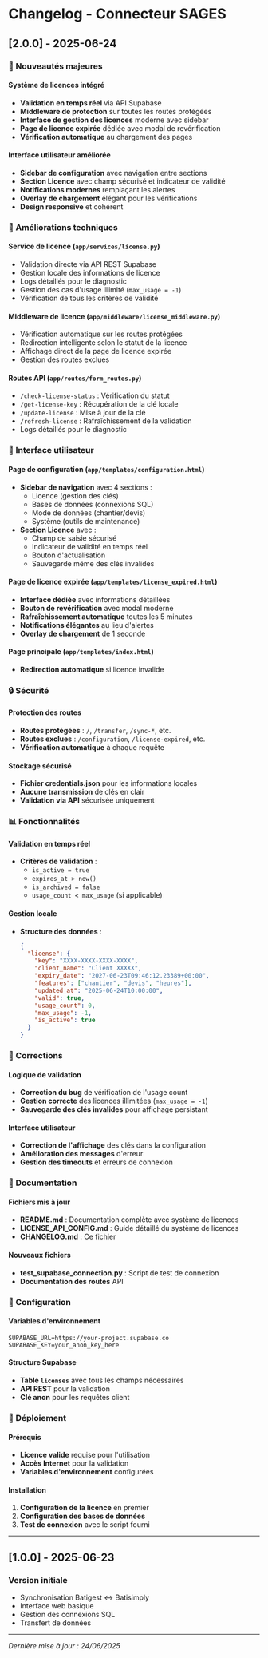 # Changelog - Connecteur SAGES

## [2.0.0] - 2025-06-24

### 🎉 Nouveautés majeures

#### Système de licences intégré

- **Validation en temps réel** via API Supabase
- **Middleware de protection** sur toutes les routes protégées
- **Interface de gestion des licences** moderne avec sidebar
- **Page de licence expirée** dédiée avec modal de revérification
- **Vérification automatique** au chargement des pages

#### Interface utilisateur améliorée

- **Sidebar de configuration** avec navigation entre sections
- **Section Licence** avec champ sécurisé et indicateur de validité
- **Notifications modernes** remplaçant les alertes
- **Overlay de chargement** élégant pour les vérifications
- **Design responsive** et cohérent

### 🔧 Améliorations techniques

#### Service de licence (`app/services/license.py`)

- Validation directe via API REST Supabase
- Gestion locale des informations de licence
- Logs détaillés pour le diagnostic
- Gestion des cas d'usage illimité (`max_usage = -1`)
- Vérification de tous les critères de validité

#### Middleware de licence (`app/middleware/license_middleware.py`)

- Vérification automatique sur les routes protégées
- Redirection intelligente selon le statut de la licence
- Affichage direct de la page de licence expirée
- Gestion des routes exclues

#### Routes API (`app/routes/form_routes.py`)

- `/check-license-status` : Vérification du statut
- `/get-license-key` : Récupération de la clé locale
- `/update-license` : Mise à jour de la clé
- `/refresh-license` : Rafraîchissement de la validation
- Logs détaillés pour le diagnostic

### 🎨 Interface utilisateur

#### Page de configuration (`app/templates/configuration.html`)

- **Sidebar de navigation** avec 4 sections :
  - Licence (gestion des clés)
  - Bases de données (connexions SQL)
  - Mode de données (chantier/devis)
  - Système (outils de maintenance)
- **Section Licence** avec :
  - Champ de saisie sécurisé
  - Indicateur de validité en temps réel
  - Bouton d'actualisation
  - Sauvegarde même des clés invalides

#### Page de licence expirée (`app/templates/license_expired.html`)

- **Interface dédiée** avec informations détaillées
- **Bouton de revérification** avec modal moderne
- **Rafraîchissement automatique** toutes les 5 minutes
- **Notifications élégantes** au lieu d'alertes
- **Overlay de chargement** de 1 seconde

#### Page principale (`app/templates/index.html`)

- **Redirection automatique** si licence invalide

### 🔒 Sécurité

#### Protection des routes

- **Routes protégées** : `/`, `/transfer`, `/sync-*`, etc.
- **Routes exclues** : `/configuration`, `/license-expired`, etc.
- **Vérification automatique** à chaque requête

#### Stockage sécurisé

- **Fichier credentials.json** pour les informations locales
- **Aucune transmission** de clés en clair
- **Validation via API** sécurisée uniquement

### 📊 Fonctionnalités

#### Validation en temps réel

- **Critères de validation** :
  - `is_active = true`
  - `expires_at > now()`
  - `is_archived = false`
  - `usage_count < max_usage` (si applicable)

#### Gestion locale

- **Structure des données** :
  ```json
  {
    "license": {
      "key": "XXXX-XXXX-XXXX-XXXX",
      "client_name": "Client XXXXX",
      "expiry_date": "2027-06-23T09:46:12.23389+00:00",
      "features": ["chantier", "devis", "heures"],
      "updated_at": "2025-06-24T10:00:00",
      "valid": true,
      "usage_count": 0,
      "max_usage": -1,
      "is_active": true
    }
  }
  ```

### 🐛 Corrections

#### Logique de validation

- **Correction du bug** de vérification de l'usage count
- **Gestion correcte** des licences illimitées (`max_usage = -1`)
- **Sauvegarde des clés invalides** pour affichage persistant

#### Interface utilisateur

- **Correction de l'affichage** des clés dans la configuration
- **Amélioration des messages** d'erreur
- **Gestion des timeouts** et erreurs de connexion

### 📝 Documentation

#### Fichiers mis à jour

- **README.md** : Documentation complète avec système de licences
- **LICENSE_API_CONFIG.md** : Guide détaillé du système de licences
- **CHANGELOG.md** : Ce fichier

#### Nouveaux fichiers

- **test_supabase_connection.py** : Script de test de connexion
- **Documentation des routes** API

### 🔧 Configuration

#### Variables d'environnement
```env
SUPABASE_URL=https://your-project.supabase.co
SUPABASE_KEY=your_anon_key_here
```

#### Structure Supabase

- **Table `licenses`** avec tous les champs nécessaires
- **API REST** pour la validation
- **Clé anon** pour les requêtes client

### 🚀 Déploiement

#### Prérequis

- **Licence valide** requise pour l'utilisation
- **Accès Internet** pour la validation
- **Variables d'environnement** configurées

#### Installation

1. **Configuration de la licence** en premier
2. **Configuration des bases de données**
3. **Test de connexion** avec le script fourni

---

## [1.0.0] - 2025-06-23

### Version initiale

- Synchronisation Batigest ↔ Batisimply
- Interface web basique
- Gestion des connexions SQL
- Transfert de données

---

*Dernière mise à jour : 24/06/2025*